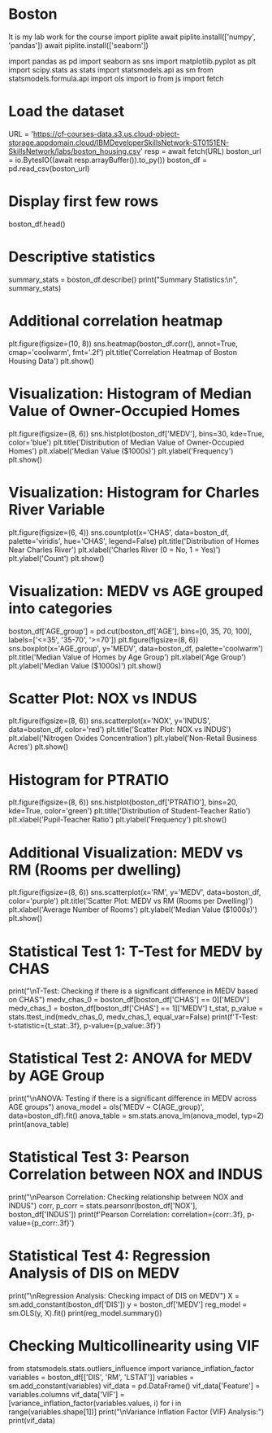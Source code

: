 # Boston
It is my lab work for the course
import piplite
await piplite.install(['numpy', 'pandas'])
await piplite.install(['seaborn'])

import pandas as pd
import seaborn as sns
import matplotlib.pyplot as plt
import scipy.stats as stats
import statsmodels.api as sm
from statsmodels.formula.api import ols
import io
from js import fetch

# Load the dataset
URL = 'https://cf-courses-data.s3.us.cloud-object-storage.appdomain.cloud/IBMDeveloperSkillsNetwork-ST0151EN-SkillsNetwork/labs/boston_housing.csv'
resp = await fetch(URL)
boston_url = io.BytesIO((await resp.arrayBuffer()).to_py())
boston_df = pd.read_csv(boston_url)

# Display first few rows
boston_df.head()

# Descriptive statistics
summary_stats = boston_df.describe()
print("Summary Statistics:\n", summary_stats)

# Additional correlation heatmap
plt.figure(figsize=(10, 8))
sns.heatmap(boston_df.corr(), annot=True, cmap='coolwarm', fmt='.2f')
plt.title('Correlation Heatmap of Boston Housing Data')
plt.show()

# Visualization: Histogram of Median Value of Owner-Occupied Homes
plt.figure(figsize=(8, 6))
sns.histplot(boston_df['MEDV'], bins=30, kde=True, color='blue')
plt.title('Distribution of Median Value of Owner-Occupied Homes')
plt.xlabel('Median Value ($1000s)')
plt.ylabel('Frequency')
plt.show()

# Visualization: Histogram for Charles River Variable
plt.figure(figsize=(6, 4))
sns.countplot(x='CHAS', data=boston_df, palette='viridis', hue='CHAS', legend=False)
plt.title('Distribution of Homes Near Charles River')
plt.xlabel('Charles River (0 = No, 1 = Yes)')
plt.ylabel('Count')
plt.show()

# Visualization: MEDV vs AGE grouped into categories
boston_df['AGE_group'] = pd.cut(boston_df['AGE'], bins=[0, 35, 70, 100], labels=['<=35', '35-70', '>=70'])
plt.figure(figsize=(8, 6))
sns.boxplot(x='AGE_group', y='MEDV', data=boston_df, palette='coolwarm')
plt.title('Median Value of Homes by Age Group')
plt.xlabel('Age Group')
plt.ylabel('Median Value ($1000s)')
plt.show()

# Scatter Plot: NOX vs INDUS
plt.figure(figsize=(8, 6))
sns.scatterplot(x='NOX', y='INDUS', data=boston_df, color='red')
plt.title('Scatter Plot: NOX vs INDUS')
plt.xlabel('Nitrogen Oxides Concentration')
plt.ylabel('Non-Retail Business Acres')
plt.show()

# Histogram for PTRATIO
plt.figure(figsize=(8, 6))
sns.histplot(boston_df['PTRATIO'], bins=20, kde=True, color='green')
plt.title('Distribution of Student-Teacher Ratio')
plt.xlabel('Pupil-Teacher Ratio')
plt.ylabel('Frequency')
plt.show()

# Additional Visualization: MEDV vs RM (Rooms per dwelling)
plt.figure(figsize=(8, 6))
sns.scatterplot(x='RM', y='MEDV', data=boston_df, color='purple')
plt.title('Scatter Plot: MEDV vs RM (Rooms per Dwelling)')
plt.xlabel('Average Number of Rooms')
plt.ylabel('Median Value ($1000s)')
plt.show()

# Statistical Test 1: T-Test for MEDV by CHAS
print("\nT-Test: Checking if there is a significant difference in MEDV based on CHAS")
medv_chas_0 = boston_df[boston_df['CHAS'] == 0]['MEDV']
medv_chas_1 = boston_df[boston_df['CHAS'] == 1]['MEDV']
t_stat, p_value = stats.ttest_ind(medv_chas_0, medv_chas_1, equal_var=False)
print(f'T-Test: t-statistic={t_stat:.3f}, p-value={p_value:.3f}')

# Statistical Test 2: ANOVA for MEDV by AGE Group
print("\nANOVA: Testing if there is a significant difference in MEDV across AGE groups")
anova_model = ols('MEDV ~ C(AGE_group)', data=boston_df).fit()
anova_table = sm.stats.anova_lm(anova_model, typ=2)
print(anova_table)

# Statistical Test 3: Pearson Correlation between NOX and INDUS
print("\nPearson Correlation: Checking relationship between NOX and INDUS")
corr, p_corr = stats.pearsonr(boston_df['NOX'], boston_df['INDUS'])
print(f'Pearson Correlation: correlation={corr:.3f}, p-value={p_corr:.3f}')

# Statistical Test 4: Regression Analysis of DIS on MEDV
print("\nRegression Analysis: Checking impact of DIS on MEDV")
X = sm.add_constant(boston_df['DIS'])
y = boston_df['MEDV']
reg_model = sm.OLS(y, X).fit()
print(reg_model.summary())

# Checking Multicollinearity using VIF
from statsmodels.stats.outliers_influence import variance_inflation_factor
variables = boston_df[['DIS', 'RM', 'LSTAT']]
variables = sm.add_constant(variables)
vif_data = pd.DataFrame()
vif_data['Feature'] = variables.columns
vif_data['VIF'] = [variance_inflation_factor(variables.values, i) for i in range(variables.shape[1])]
print("\nVariance Inflation Factor (VIF) Analysis:")
print(vif_data)
